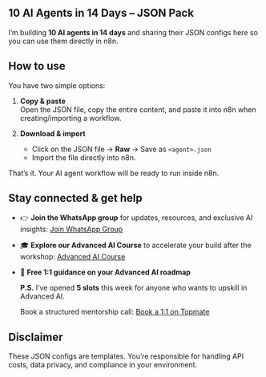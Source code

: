 ## 10 AI Agents in 14 Days – JSON Pack

I’m building **10 AI agents in 14 days** and sharing their JSON configs here so you can use them directly in n8n.

## How to use

You have two simple options:

1. **Copy & paste**  
   Open the JSON file, copy the entire content, and paste it into n8n when creating/importing a workflow.

2. **Download & import**  
   - Click on the JSON file → **Raw** → Save as `<agent>.json`  
   - Import the file directly into n8n.

That’s it. Your AI agent workflow will be ready to run inside n8n.

## Stay connected & get help

- 👉 **Join the WhatsApp group** for updates, resources, and exclusive AI insights: [Join WhatsApp Group](https://chat.whatsapp.com/HJi1SHFmuL6FPScMPnzcg2) 

- 🎓 **Explore our Advanced AI Course** to accelerate your build after the workshop: [Advanced AI Course](https://theproductspace.in/advanced-ai-program)

- 🧭 **Free 1:1 guidance on your Advanced AI roadmap**
  
  **P.S.** I’ve opened **5 slots** this week for anyone who wants to upskill in Advanced AI.
  
  Book a structured mentorship call: [Book a 1:1 on Topmate](https://topmate.io/propel/1309845)

## Disclaimer

These JSON configs are templates. You’re responsible for handling API costs, data privacy, and compliance in your environment.
